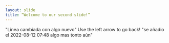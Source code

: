 ```yaml
---
layout: slide
title: “Welcome to our second slide!”
---
```

"Linea cambiada con algo nuevo"
Use the left arrow to go back!
"se añadio el 2022-08-12 07:48 algo mas tonto aún"
